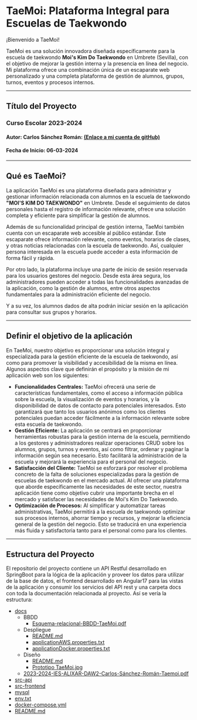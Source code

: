 # TaeMoi: Plataforma Integral para Escuelas de Taekwondo

¡Bienvenido a TaeMoi!

TaeMoi es una solución innovadora diseñada específicamente para la escuela de taekwondo **Moi's Kim Do Taekwondo** en Umbrete (Sevilla), con el objetivo de mejorar la gestión interna y la presencia en línea del negocio. Mi plataforma ofrece una combinación única de un escaparate web personalizado y una completa plataforma de gestión de alumnos, grupos, turnos, eventos y procesos internos.

---

## Título del Proyecto

### Curso Escolar 2023-2024

#### Autor: Carlos Sánchez Román: [(Enlace a mi cuenta de gitHub)](https://github.com/carsan-dev)

#### Fecha de Inicio: 06-03-2024

---

## Qué es TaeMoi?

La aplicación TaeMoi es una plataforma diseñada para administrar y gestionar información relacionada con alumnos en la escuela de taekwondo **"MOI'S KIM DO TAEKWONDO"** en Umbrete. Desde el seguimiento de datos personales hasta el registro de información relevante, ofrece una solución completa y eficiente para simplificar la gestión de alumnos.

Además de su funcionalidad principal de gestión interna, TaeMoi también cuenta con un escaparate web accesible al público estándar. Este escaparate ofrece información relevante, como eventos, horarios de clases, y otras noticias relacionadas con la escuela de taekwondo. Así, cualquier persona interesada en la escuela puede acceder a esta información de forma fácil y rápida.

Por otro lado, la plataforma incluye una parte de inicio de sesión reservada para los usuarios gestores del negocio. Desde esta área segura, los administradores pueden acceder a todas las funcionalidades avanzadas de la aplicación, como la gestión de alumnos, entre otros aspectos fundamentales para la administración eficiente del negocio.

Y a su vez, los alumnos dados de alta podrán iniciar sesión en la aplicación para consultar sus grupos y horarios.

---

## Definir el objetivo de la aplicación

En TaeMoi, nuestro objetivo es proporcionar una solución integral y especializada para la gestión eficiente de la escuela de taekwondo, así como para promover la visibilidad y accesibilidad de la misma en línea. Algunos aspectos clave que definirán el propósito y la misión de mi aplicación web son los siguientes:

- **Funcionalidades Centrales:** TaeMoi ofrecerá una serie de características fundamentales, como el acceso a información pública sobre la escuela, la visualización de eventos y horarios, y la disponibilidad de datos de contacto para potenciales interesados. Esto garantizará que tanto los usuarios anónimos como los clientes potenciales puedan acceder fácilmente a la información relevante sobre esta escuela de taekwondo.
- **Gestión Eficiente:** La aplicación se centrará en proporcionar herramientas robustas para la gestión interna de la escuela, permitiendo a los gestores y administradores realizar operaciones CRUD sobre los alumnos, grupos, turnos y eventos, así como filtrar, ordenar y paginar la información según sea necesario. Esto facilitará la administración de la escuela y mejorará la experiencia para el personal del negocio.
- **Satisfacción del Cliente:** TaeMoi se esforzará por resolver el problema concreto de la falta de soluciones especializadas para la gestión de escuelas de taekwondo en el mercado actual. Al ofrecer una plataforma que aborde específicamente las necesidades de este sector, nuestra aplicación tiene como objetivo cubrir una importante brecha en el mercado y satisfacer las necesidades de Moi's Kim Do Taekwondo.
- **Optimización de Procesos:** Al simplificar y automatizar tareas administrativas, TaeMoi permitirá a la escuela de taekwondo optimizar sus procesos internos, ahorrar tiempo y recursos, y mejorar la eficiencia general de la gestión del negocio. Esto se traducirá en una experiencia más fluida y satisfactoria tanto para el personal como para los clientes.

---

## Estructura del Proyecto

El repositorio del proyecto contiene un API Restful desarrollado en SpringBoot para la lógica de la aplicación y proveer los datos para utilizar de la base de datos, el frontend desarrollado en Angular17 para las vistas de la aplicación y consumir los servicios del API rest y una carpeta docs con toda la documentación relacionada al proyecto. Así se vería la estructura:

- [docs](./docs)
  - BBDD
    - [Esquema-relacional-BBDD-TaeMoi.pdf](./docs/BBDD/Esquema-relacional-BBDD-TaeMoi.pdf)
  - Despliegue
    - [README.md](./docs/Despliegue/README.md)
    - [applicationAWS.properties.txt](./docs/Despliegue/applicationAWS.properties.txt)
    - [applicationDocker.properties.txt](./docs/Despliegue/applicationDocker.properties.txt)
  - Diseño
    - [README.md](./docs/Diseño/README.md)
    - [Prototipo TaeMoi.jpg](./docs/Diseño/Prototipo-TaeMoi.jpg)
  - [2023-2024-IES-ALIXAR-DAW2-Carlos-Sánchez-Román-Taemoi.pdf](./docs/2023-2024-IES-ALIXAR-DAW2-Carlos-Sánchez-Román-Taemoi.pdf)
- [src-api](./src-api/)
- [src-frontend](./src-frontend/)
- [mysql](./mysql/)
- [env.txt](./env.txt)
- [docker-compose.yml](./docker-compose.yml)
- [README.md](./README.md)
